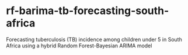 # rf-barima-tb-forecasting-south-africa
Forecasting tuberculosis (TB) incidence among children under 5 in South Africa using a hybrid Random Forest-Bayesian ARIMA model
